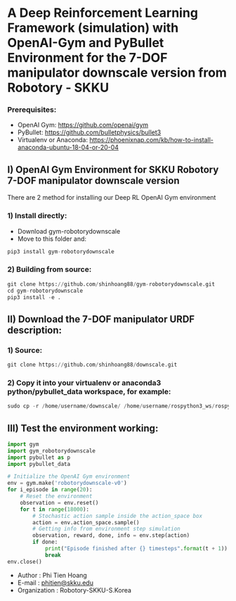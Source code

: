 # A Deep Reinforcement Learning Framework (simulation) with OpenAI-Gym and PyBullet Environment for the 7-DOF manipulator downscale version from Robotory - SKKU 
### Prerequisites:
* OpenAI Gym: https://github.com/openai/gym
* PyBullet: https://github.com/bulletphysics/bullet3
* Virtualenv or Anaconda: https://phoenixnap.com/kb/how-to-install-anaconda-ubuntu-18-04-or-20-04
## I) OpenAI Gym Environment for SKKU Robotory 7-DOF manipulator downscale version
There are 2 method for installing our Deep RL OpenAI Gym environment
### 1) Install directly:
- Download gym-robotorydownscale
- Move to this folder and:
```python
pip3 install gym-robotorydownscale
```
### 2) Building from source:
```python
git clone https://github.com/shinhoang88/gym-robotorydownscale.git
cd gym-robotorydownscale
pip3 install -e .
```
## II) Download the 7-DOF manipulator URDF description:
### 1) Source:
```python
git clone https://github.com/shinhoang88/downscale.git
```
### 2) Copy it into your virtualenv or anaconda3 python/pybullet_data workspace, for example:
```python
sudo cp -r /home/username/downscale/ /home/username/rospython3_ws/rospy3env/lib/python3.6/site-packages/pybullet_data/
```
## III) Test the environment working:
```python
import gym
import gym_robotorydownscale
import pybullet as p
import pybullet_data

# Initialize the OpenAI Gym environment
env = gym.make('robotorydownscale-v0')
for i_episode in range(20):
    # Reset the environment
    observation = env.reset()
    for t in range(18000):
        # Stochastic action sample inside the action_space box
        action = env.action_space.sample()
        # Getting info from environment step simulation
        observation, reward, done, info = env.step(action)
        if done:
            print("Episode finished after {} timesteps".format(t + 1))
            break
env.close()

```
- Author        : Phi Tien Hoang
- E-mail        : phitien@skku.edu
- Organization  : Robotory-SKKU-S.Korea


